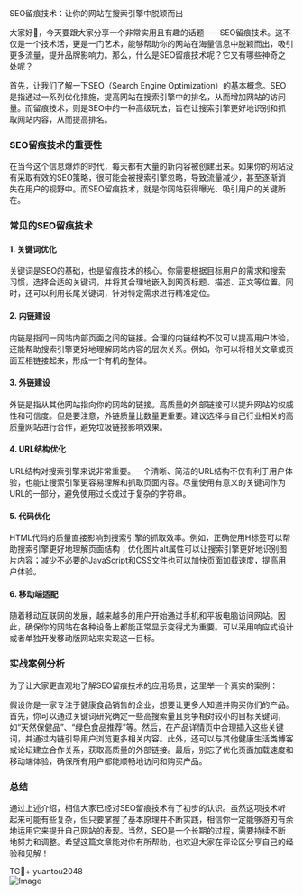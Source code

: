 SEO留痕技术：让你的网站在搜索引擎中脱颖而出

大家好👋，今天要跟大家分享一个非常实用且有趣的话题——SEO留痕技术。这不仅是一个技术活，更是一门艺术，能够帮助你的网站在海量信息中脱颖而出，吸引更多流量，提升品牌影响力。那么，什么是SEO留痕技术呢？它又有哪些神奇之处呢？

首先，让我们了解一下SEO（Search Engine Optimization）的基本概念。SEO是指通过一系列优化措施，提高网站在搜索引擎中的排名，从而增加网站的访问量。而留痕技术，则是SEO中的一种高级玩法，旨在让搜索引擎更好地识别和抓取网站内容，从而提高排名。

### SEO留痕技术的重要性

在当今这个信息爆炸的时代，每天都有大量的新内容被创建出来。如果你的网站没有采取有效的SEO策略，很可能会被搜索引擎忽略，导致流量减少，甚至逐渐消失在用户的视野中。而SEO留痕技术，就是你网站获得曝光、吸引用户的关键所在。

### 常见的SEO留痕技术

#### 1. 关键词优化

关键词是SEO的基础，也是留痕技术的核心。你需要根据目标用户的需求和搜索习惯，选择合适的关键词，并将其合理地嵌入到网页标题、描述、正文等位置。同时，还可以利用长尾关键词，针对特定需求进行精准定位。

#### 2. 内链建设

内链是指同一网站内部页面之间的链接。合理的内链结构不仅可以提高用户体验，还能帮助搜索引擎更好地理解网站内容的层次关系。例如，你可以将相关文章或页面互相链接起来，形成一个有机的整体。

#### 3. 外链建设

外链是指从其他网站指向你的网站的链接。高质量的外部链接可以提升网站的权威性和可信度。但是要注意，外链质量比数量更重要。建议选择与自己行业相关的高质量网站进行合作，避免垃圾链接影响效果。

#### 4. URL结构优化

URL结构对搜索引擎来说非常重要。一个清晰、简洁的URL结构不仅有利于用户体验，也能让搜索引擎更容易理解和抓取页面内容。尽量使用有意义的关键词作为URL的一部分，避免使用过长或过于复杂的字符串。

#### 5. 代码优化

HTML代码的质量直接影响到搜索引擎的抓取效率。例如，正确使用H标签可以帮助搜索引擎更好地理解页面结构；优化图片alt属性可以让搜索引擎更好地识别图片内容；减少不必要的JavaScript和CSS文件也可以加快页面加载速度，提高用户体验。

#### 6. 移动端适配

随着移动互联网的发展，越来越多的用户开始通过手机和平板电脑访问网站。因此，确保你的网站在各种设备上都能正常显示变得尤为重要。可以采用响应式设计或者单独开发移动版网站来实现这一目标。

### 实战案例分析

为了让大家更直观地了解SEO留痕技术的应用场景，这里举一个真实的案例：

假设你是一家专注于健康食品销售的企业，想要让更多人知道并购买你们的产品。首先，你可以通过关键词研究确定一些高搜索量且竞争相对较小的目标关键词，如“天然保健品”、“绿色食品推荐”等。然后，在产品详情页中合理插入这些关键词，并通过内链引导用户浏览更多相关内容。此外，还可以与其他健康生活类博客或论坛建立合作关系，获取高质量的外部链接。最后，别忘了优化页面加载速度和移动端体验，确保所有用户都能顺畅地访问和购买产品。

### 总结

通过上述介绍，相信大家已经对SEO留痕技术有了初步的认识。虽然这项技术听起来可能有些复杂，但只要掌握了基本原理并不断实践，相信你一定能够游刃有余地运用它来提升自己网站的表现。当然，SEO是一个长期的过程，需要持续不断地努力和调整。希望这篇文章能对你有所帮助，也欢迎大家在评论区分享自己的经验和见解！

TG💪+ yuantou2048  
![Image](https://github.com/user-attachments/assets/42a5a4a5-fea9-4a1d-8aa0-73e57e430cca)
